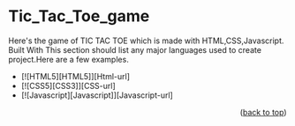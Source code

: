 # Tic_Tac_Toe_game
Here's the game of TIC TAC TOE which is made with HTML,CSS,Javascript.
Built With
This section should list any major languages used to create project.Here are a few examples.
* [![HTML5][HTML5]][Html-url]
* [![CSS5][CSS3]][CSS-url]
* [![Javascript][Javascript]][Javascript-url]

<p align="right">(<a href="#readme-top">back to top</a>)</p>

